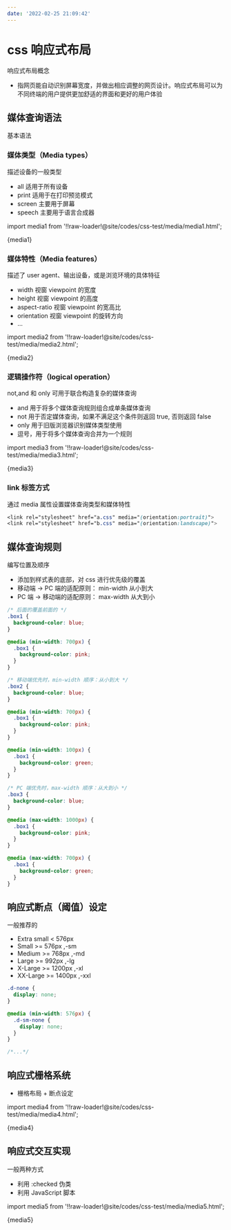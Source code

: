 ```yaml
---
date: '2022-02-25 21:09:42'
---
```


# css 响应式布局

响应式布局概念

- 指网页能自动识别屏幕宽度，并做出相应调整的网页设计。响应式布局可以为不同终端的用户提供更加舒适的界面和更好的用户体验

## 媒体查询语法

基本语法

### 媒体类型（Media types）

描述设备的一般类型

- all 适用于所有设备
- print 适用于在打印预览模式
- screen 主要用于屏幕
- speech 主要用于语言合成器

import media1 from '!!raw-loader!@site/codes/css-test/media/media1.html';

<HtmlDemo>{media1}</HtmlDemo>

### 媒体特性（Media features）

描述了 user agent、输出设备，或是浏览环境的具体特征

- width 视窗 viewpoint 的宽度
- height 视窗 viewpoint 的高度
- aspect-ratio 视窗 viewpoint 的宽高比
- orientation 视窗 viewpoint 的旋转方向
- ...

import media2 from '!!raw-loader!@site/codes/css-test/media/media2.html';

<HtmlDemo>{media2}</HtmlDemo>

### 逻辑操作符（logical operation）

not,and 和 only 可用于联合构造复杂的媒体查询

- and 用于将多个媒体查询规则组合成单条媒体查询
- not 用于否定媒体查询，如果不满足这个条件则返回 true, 否则返回 false
- only 用于旧版浏览器识别媒体类型使用
- 逗号，用于将多个媒体查询合并为一个规则

import media3 from '!!raw-loader!@site/codes/css-test/media/media3.html';

<HtmlDemo>{media3}</HtmlDemo>

### link 标签方式

通过 media 属性设置媒体查询类型和媒体特性

```css
<link rel="stylesheet" href="a.css" media="(orientation:portrait)">
<link rel="stylesheet" href="b.css" media="(orientation:landscape)">
```

## 媒体查询规则

编写位置及顺序

- 添加到样式表的底部，对 css 进行优先级的覆盖
- 移动端 -> PC 端的适配原则： min-width 从小到大
- PC 端 -> 移动端的适配原则： max-width 从大到小

```css
/* 后面的覆盖前面的 */
.box1 {
  background-color: blue;
}

@media (min-width: 700px) {
  .box1 {
    background-color: pink;
  }
}

/* 移动端优先时，min-width 顺序：从小到大 */
.box2 {
  background-color: blue;
}

@media (min-width: 700px) {
  .box1 {
    background-color: pink;
  }
}

@media (min-width: 100px) {
  .box1 {
    background-color: green;
  }
}

/* PC 端优先时，max-width 顺序：从大到小 */
.box3 {
  background-color: blue;
}

@media (max-width: 1000px) {
  .box1 {
    background-color: pink;
  }
}

@media (max-width: 700px) {
  .box1 {
    background-color: green;
  }
}
```

## 响应式断点（阈值）设定

一般推荐的

- Extra small < 576px
- Small >= 576px ,-sm
- Medium >= 768px ,-md
- Large >= 992px ,-lg
- X-Large >= 1200px ,-xl
- XX-Large >= 1400px ,-xxl

```css
.d-none {
  display: none;
}

@media (min-width: 576px) {
  .d-sm-none {
    display: none;
  }
}

/*...*/
```

## 响应式栅格系统

- 栅格布局 + 断点设定

import media4 from '!!raw-loader!@site/codes/css-test/media/media4.html';

<HtmlDemo>{media4}</HtmlDemo>

## 响应式交互实现

一般两种方式

- 利用 :checked 伪类
- 利用 JavaScript 脚本

import media5 from '!!raw-loader!@site/codes/css-test/media/media5.html';

<HtmlDemo>{media5}</HtmlDemo>

